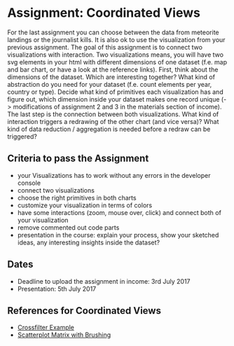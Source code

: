 # Assignment: Coordinated Views
For the last assignment you can choose between the data from meteorite landings or the journalist kills. It is also ok to use the visualization from your previous assignment.
The goal of this assignment is to connect two visualizations with interaction. Two visualizations means, you will have two svg elements in your html with different dimensions of one dataset (f.e. map and bar chart, or have a look at the reference links). 
First, think about the dimensions of the dataset. Which are interesting together? What kind of abstraction do you need for your dataset (f.e. count elements per year, country or type). 
Decide what kind of primitives each visualization has and figure out, which dimension inside your dataset makes one record unique (-> modifications of assignment 2 and 3 in the materials section of income).
The last step is the connection between both visualizations. What kind of interaction triggers a redrawing of the other chart (and vice versa)? What kind of data reduction / aggregation is needed before a redraw can be triggered?

## Criteria to pass the Assignment
* your Visualizations has to work without any errors in the developer console
* connect two visualizations
* choose the right primitives in both charts
* customize your visualization in terms of colors
* have some interactions (zoom, mouse over, click) and connect both of your visualization
* remove commented out code parts
* presentation in the course: explain your process, show your sketched ideas, any interesting insights inside the dataset?

## Dates

* Deadline to upload the assignment in income: 3rd July 2017
* Presentation: 5th July 2017


## References for Coordinated Views

* [Crossfilter Example](http://square.github.io/crossfilter/)
* [Scatterplot Matrix with Brushing](https://bl.ocks.org/mbostock/4063663)
